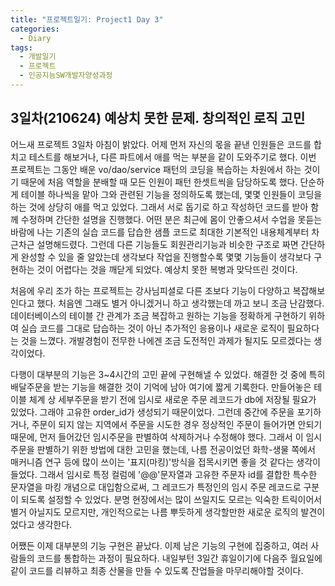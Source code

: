 ```yaml
---
title: "프로젝트일기: Project1 Day 3"
categories:	
  - Diary
tags:
  - 개발일기
  - 프로젝트
  - 인공지능SW개발자양성과정
---
```


## 3일차(210624) 예상치 못한 문제. 창의적인 로직 고민

 어느새 프로젝트 3일차 아침이 밝았다. 어제 먼저 자신의 몫을 끝낸 인원들은 코드를 합치고 테스트를 해보거나, 다른 파트에서 애를 먹는 부분을 같이 도와주기로 했다. 이번 프로젝트는 그동안 배운 vo/dao/service 패턴의 코딩을 복습하는 차원에서 하는 것이기 때문에 처음 역할을 분배할 때 모든 인원이 패턴 한셋트씩을 담당하도록 했다. 단순하게 테이블 하나씩을 맡아 그와 관련된 기능을 정의하도록 했는데, 몇몇 인원들이 코딩을 하는 것에 상당히 애를 먹고 있었다. 그래서 서로 돕기로 하고 작성하던 코드를 받아 함께 수정하며 간단한 설명을 진행했다. 어떤 분은 최근에 몸이 안좋으셔서 수업을 못듣는 바람에 나는 기존의 실습 코드를 답습한 샘플 코드로 최대한 기본적인 내용체계부터 차근차근 설명해드렸다. 그런데 다른 기능들도 회원관리기능과 비슷한 구조로 짜면 간단하게 완성할 수 있을 줄 알았는데 생각보다 작업을 진행할수록 몇몇 기능들이 생각보다 구현하는 것이 어렵다는 것을 깨닫게 되었다. 예상치 못한 복병과 맞닥뜨린 것이다.

 처음에 우리 조가 하는 프로젝트는 강사님피셜로 다른 조보다 기능이 다양하고 복잡해보인다고 했다. 처음엔 그래도 별거 아니겠거니 하고 생각했는데 까고 보니 조금 난감했다. 데이터베이스의 테이블 간 관계가 조금 복잡하고 원하는 기능을 정확하게 구현하기 위하여 실습 코드를 그대로 답습하는 것이 아닌 추가적인 응용이나 새로운 로직이 필요하다는 것을 느꼈다. 개발경험이 전무한 나에겐 조금 도전적인 과제가 될지도 모르겠다는 생각이었다. 

 다행이 대부분의 기능은 3~4시간의 고민 끝에 구현해낼 수 있었다. 해결한 것 중에 특히 배달주문을 받는 기능을 해결한 것이 기억에 남아 여기에 짧게 기록한다. 만들어놓은 테이블 체계 상 세부주문을 받기 전에 임시로 새로운 주문 레코드가 db에 저장될 필요가 있었다. 그래야 고유한 order_id가 생성되기 때문이었다. 그런데 중간에 주문을 포기하거나, 주문이 되지 않는 지역에서  주문을 시도한 경우 정상적인 주문이 들어가면 안되기 때문에, 먼저 들어갔던 임시주문을 판별하여 삭제하거나 수정해야 했다. 그래서 이 임시주문을 판별하기 위한 방법에 대한 고민을 했는데, 나름 전공이었던 화학-생물 쪽에서 매커니즘 연구 등에  많이 쓰이는 '표지(마킹)'방식을 접목시키면 좋을 것 같다는 생각이 들었다. 그래서 임시로 특정 컬럼에 '@@'문자열과 고유한 주문자 id를 결합한 특수한 문자열을 마킹 개념으로 대입함으로써, 그 레코드가 특정인의 임시 주문 레코드로 구분이 되도록 설정할 수 있었다. 분명 현장에서는 많이 쓰일지도 모르는 익숙한 트릭이어서 별거 아닐지도 모르지만, 개인적으로는 나름 뿌듯하게 생각할만한 새로운 로직의 발견이었다고 생각한다.

 어쨌든 이제 대부분의 기능 구현은 끝났다. 이제 남은 기능의 구현에 집중하고, 여러 사람들의 코드를 통합하는 과정이 필요하다. 내일부턴 3일간 휴일이기에 다음주 월요일에 같이 코드를 리뷰하고 최종 산물을 만들 수 있도록 잔업들을 마무리해야할 것이다.